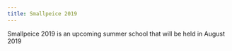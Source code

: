 ```yaml
---
title: Smallpeice 2019
---
```


Smallpeice 2019 is an upcoming summer school that will be held in August 2019
